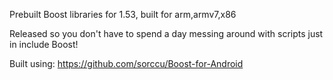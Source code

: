 Prebuilt Boost libraries for 1.53, built for arm,armv7,x86

Released so you don't have to spend a day messing around with scripts just in include Boost!

Built using: https://github.com/sorccu/Boost-for-Android
